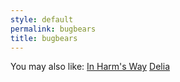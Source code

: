 ```yaml
---
style: default
permalink: bugbears
title: bugbears
---
```

You may also like:
[In Harm's Way](http://scp-wiki.net/in-harm-s-way)
[Delia](http://scp-wiki.net/delia)